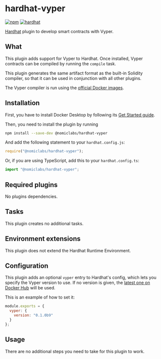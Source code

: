 # hardhat-vyper

[![npm](https://img.shields.io/npm/v/@nomiclabs/hardhat-vyper.svg)](https://www.npmjs.com/package/@nomiclabs/hardhat-vyper)
[![hardhat](https://hardhat.org/hardhat-plugin-badge.svg?1)](https://hardhat.org)

[Hardhat](https://hardhat.org) plugin to develop smart contracts with Vyper.

## What

This plugin adds support for Vyper to Hardhat. Once installed, Vyper contracts can be compiled by running the `compile` task.

This plugin generates the same artifact format as the built-in Solidity compiler, so that it can be used in conjunction with
all other plugins.

The Vyper compiler is run using the [official Docker images](https://hub.docker.com/r/ethereum/vyper).

## Installation

First, you have to install Docker Desktop by following its [Get Started guide](https://www.docker.com/get-started).

Then, you need to install the plugin by running

```bash
npm install --save-dev @nomiclabs/hardhat-vyper
```

And add the following statement to your `hardhat.config.js`:

```js
require("@nomiclabs/hardhat-vyper");
```

Or, if you are using TypeScript, add this to your `hardhat.config.ts`:

```js
import "@nomiclabs/hardhat-vyper";
```

## Required plugins

No plugins dependencies.

## Tasks

This plugin creates no additional tasks.

## Environment extensions

This plugin does not extend the Hardhat Runtime Environment.

## Configuration

This plugin adds an optional `vyper` entry to Hardhat's config, which lets you specify the Vyper version to use. If no
version is given, the [latest one on Docker Hub](https://hub.docker.com/r/ethereum/vyper/tags) will be used.

This is an example of how to set it:

```js
module.exports = {
  vyper: {
    version: "0.1.0b9"
  }
};
```

## Usage

There are no additional steps you need to take for this plugin to work.
